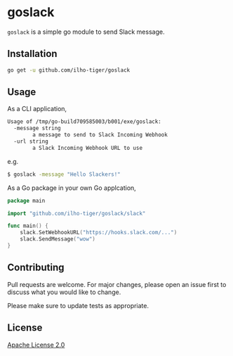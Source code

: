 # goslack

`goslack` is a simple go module to send Slack message.

## Installation

```bash
go get -u github.com/ilho-tiger/goslack
```

## Usage

As a CLI application,

```bash
Usage of /tmp/go-build709585003/b001/exe/goslack:
  -message string
        a message to send to Slack Incoming Webhook
  -url string
        a Slack Incoming Webhook URL to use
```

e.g.
```bash
$ goslack -message "Hello Slackers!"
```

As a Go package in your own Go applcation,

```go
package main

import "github.com/ilho-tiger/goslack/slack"

func main() {
	slack.SetWebhookURL("https://hooks.slack.com/...")
	slack.SendMessage("wow")
}
```

## Contributing
Pull requests are welcome. For major changes, please open an issue first to discuss what you would like to change.

Please make sure to update tests as appropriate.

## License
[Apache License 2.0](./LICENSE)